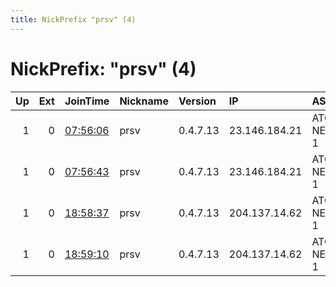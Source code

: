 ```yaml
---
title: NickPrefix "prsv" (4)
---
```


# NickPrefix: "prsv" (4)

|   Up |   Ext | JoinTime                                                                                              | Nickname   | Version   | IP            | AS                | CC   |   ORp |   Dirp | OS    | Contact                            |   eFamMembers |
|-----:|------:|:------------------------------------------------------------------------------------------------------|:-----------|:----------|:--------------|:------------------|:-----|------:|-------:|:------|:-----------------------------------|--------------:|
|    1 |     0 | [07:56:06](https://nusenu.github.io/OrNetStats/w/relay/9204287E450D9E15C6FCD4D6476200FBE96B4C71.html) | prsv       | 0.4.7.13  | 23.146.184.21 | ATOMIC-NETWORKS-1 | us   |  9000 |      0 | Linux | email:admin prsv.ch url:https://pr |            86 |
|    1 |     0 | [07:56:43](https://nusenu.github.io/OrNetStats/w/relay/657BC51E4A7CA93D16061CDBEF83CEE1D2FCDF09.html) | prsv       | 0.4.7.13  | 23.146.184.21 | ATOMIC-NETWORKS-1 | us   |  9100 |      0 | Linux | email:admin prsv.ch url:https://pr |            86 |
|    1 |     0 | [18:58:37](https://nusenu.github.io/OrNetStats/w/relay/FC414C881F1FA2651FCB673D5793BD34ED68A50F.html) | prsv       | 0.4.7.13  | 204.137.14.62 | ATOMIC-NETWORKS-1 | us   |  9000 |      0 | Linux | email:admin prsv.ch url:https://pr |            86 |
|    1 |     0 | [18:59:10](https://nusenu.github.io/OrNetStats/w/relay/45B7B62834A184B10EC1D97B23E56398A0724282.html) | prsv       | 0.4.7.13  | 204.137.14.62 | ATOMIC-NETWORKS-1 | us   |  9100 |      0 | Linux | email:admin prsv.ch url:https://pr |            86 |
